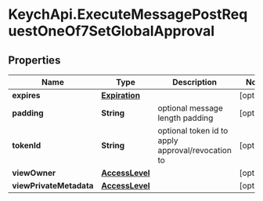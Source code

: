 # KeychApi.ExecuteMessagePostRequestOneOf7SetGlobalApproval

## Properties

Name | Type | Description | Notes
------------ | ------------- | ------------- | -------------
**expires** | [**Expiration**](Expiration.md) |  | [optional] 
**padding** | **String** | optional message length padding | [optional] 
**tokenId** | **String** | optional token id to apply approval/revocation to | [optional] 
**viewOwner** | [**AccessLevel**](AccessLevel.md) |  | [optional] 
**viewPrivateMetadata** | [**AccessLevel**](AccessLevel.md) |  | [optional] 


